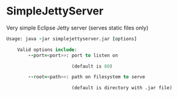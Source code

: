 # SimpleJettyServer
Very simple Eclipse Jetty server (serves static files only)

```fortran
Usage: java -jar simplejettyserver.jar [options]

    Valid options include:
        --port=<port>>: port to listen on

                        (default is 80)

        --root=<path>>: path on filesystem to serve

                        (default is directory with .jar file)
```
